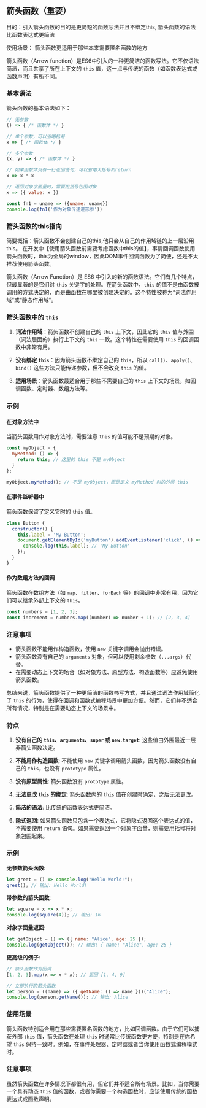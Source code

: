 ## 箭头函数（重要）


目的：引入箭头函数的目的是更简短的函数写法并且不绑定this, 箭头函数的语法比函数表达式更简洁

使用场景： 箭头函数更适用于那些本来需要匿名函数的地方




箭头函数（Arrow function）是ES6中引入的一种更简洁的函数写法。它不仅语法简洁，而且共享了所在上下文的 `this` 值，这一点与传统的函数（如函数表达式或函数声明）有所不同。

### 基本语法

箭头函数的基本语法如下：

```javascript
// 无参数
() => { /* 函数体 */ }

// 单个参数，可以省略括号
x => { /* 函数体 */ }

// 多个参数
(x, y) => { /* 函数体 */ }

// 如果函数体只有一行返回语句，可以省略大括号和return
x => x * x

// 返回对象字面量时，需要用括号包围对象
x => ({ value: x })

const fn1 = uname => ({uname: uname})
console.log(fn1('作为对象传递进形参'))
```


### 箭头函数的this指向

简要概括：箭头函数不会创建自己的this,他只会从自己的作用域链的上一层沿用this。
在开发中【使用箭头函数前需要考虑函数中this的值】，事情回调函数使用箭头函数时，this为全局的window，因此DOM事件回调函数为了简便，还是不太推荐使用箭头函数。



箭头函数（Arrow Function）是 ES6 中引入的新的函数语法。它们有几个特点，但最显著的是它们对 `this` 关键字的处理。在箭头函数中，`this` 的值不是由函数被调用的方式决定的，而是由函数在哪里被创建决定的。这个特性被称为“词法作用域”或“静态作用域”。

### 箭头函数中的 `this`

1. **词法作用域**：箭头函数不创建自己的 `this` 上下文，因此它的 `this` 值与外围（词法层面的）执行上下文的 `this` 一致。这个特性在需要使用 `this` 的回调函数中非常有用。

2. **没有绑定 `this`**：因为箭头函数不绑定自己的 `this`，所以 `call()`、`apply()`、`bind()` 这些方法只能传递参数，但不会改变 `this` 的值。

3. **适用场景**：箭头函数最适合用于那些不需要自己的 `this` 上下文的场景，如回调函数、定时器、数组方法等。

### 示例

#### 在对象方法中

当箭头函数用作对象方法时，需要注意 `this` 的值可能不是预期的对象。

```javascript
const myObject = {
  myMethod: () => {
    return this; // 这里的 this 不是 myObject
  }
};

myObject.myMethod(); // 不是 myObject，而是定义 myMethod 时的外层 this
```

#### 在事件监听器中

箭头函数保留了定义它时的 `this` 值。

```javascript
class Button {
  constructor() {
    this.label = 'My Button';
    document.getElementById('myButton').addEventListener('click', () => {
      console.log(this.label); // 'My Button'
    });
  }
}
```

#### 作为数组方法的回调

箭头函数在数组方法（如 `map`、`filter`、`forEach` 等）的回调中非常有用，因为它们可以继承外部上下文的 `this`。

```javascript
const numbers = [1, 2, 3];
const increment = numbers.map((number) => number + 1); // [2, 3, 4]
```

### 注意事项

- 箭头函数不能用作构造函数，使用 `new` 关键字调用会抛出错误。
- 箭头函数没有自己的 `arguments` 对象，但可以使用剩余参数（`...args`）代替。
- 在需要动态上下文的场合（如对象方法、原型方法、构造函数等）应避免使用箭头函数。

总结来说，箭头函数提供了一种更简洁的函数书写方式，并且通过词法作用域简化了 `this` 的行为，使得在回调和函数式编程场景中更加方便。然而，它们并不适合所有情况，特别是在需要动态上下文的场景中。





### 特点

1. **没有自己的 `this`、`arguments`、`super` 或 `new.target`**: 这些值由外围最近一层非箭头函数决定。
   
2. **不能用作构造函数**: 不能使用 `new` 关键字调用箭头函数，因为箭头函数没有自己的 `this`，也没有 `prototype` 属性。

3. **没有原型属性**: 箭头函数没有 `prototype` 属性。

4. **无法更改 `this` 的绑定**: 箭头函数内的 `this` 值在创建时确定，之后无法更改。

5. **简洁的语法**: 比传统的函数表达式更简洁。

6. **隐式返回**: 如果箭头函数只包含一个表达式，它将隐式返回这个表达式的值，不需要使用 `return` 语句。如果需要返回一个对象字面量，则需要用括号将对象包围起来。



### 示例

**无参数箭头函数**:

```javascript
let greet = () => console.log("Hello World!");
greet(); // 输出: Hello World!
```

**带参数的箭头函数**:

```javascript
let square = x => x * x;
console.log(square(4)); // 输出: 16
```

**对象字面量返回**:

```javascript
let getObject = () => ({ name: "Alice", age: 25 });
console.log(getObject()); // 输出: { name: "Alice", age: 25 }
```

**更高级的例子**:

```javascript
// 箭头函数作为回调
[1, 2, 3].map(x => x * x); // 返回 [1, 4, 9]

// 立即执行的箭头函数
let person = ((name) => ({ getName: () => name }))("Alice");
console.log(person.getName()); // 输出: Alice
```

### 使用场景

箭头函数特别适合用在那些需要匿名函数的地方，比如回调函数。由于它们可以捕获外部 `this` 值，箭头函数在处理 `this` 时通常比传统函数更方便，特别是在你希望 `this` 保持一致时。例如，在事件处理器、定时器或者当你使用函数式编程模式时。

### 注意事项

虽然箭头函数在许多情况下都很有用，但它们并不适合所有场景。比如，当你需要一个具有动态 `this` 值的函数，或者你需要一个构造函数时，应该使用传统的函数表达式或函数声明。